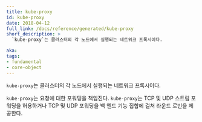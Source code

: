 ```yaml
---
title: kube-proxy
id: kube-proxy
date: 2018-04-12
full_link: /docs/reference/generated/kube-proxy
short_description: >
  `kube-proxy`는 클러스터의 각 노드에서 실행되는 네트워크 프록시이다.

aka: 
tags:
- fundamental
- core-object
---
```

 `kube-proxy`는 클러스터의 각 노드에서 실행되는 네트워크 프록시이다.

<!--more--> 

`kube-proxy`는 요청에 대한 포워딩을 책임진다. `kube-proxy`는 TCP 및 UDP 스트림 포워딩을 허용하거나 TCP 및 UDP 포워딩을 백 엔드 기능 집합에 걸쳐 라운드 로빈을 제공한다.

